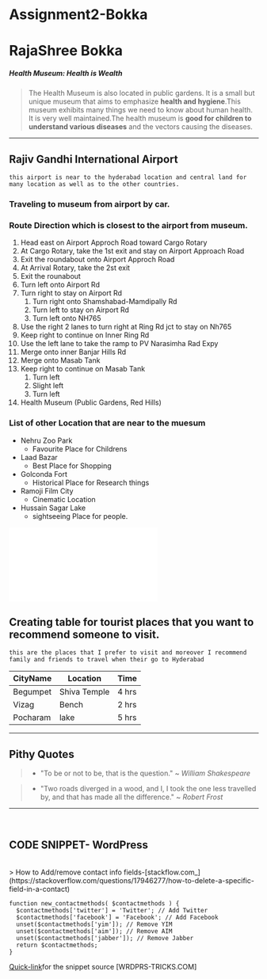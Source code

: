 # Assignment2-Bokka
# RajaShree Bokka
##### Health Museum: Health is Wealth
> The Health Museum is also located in public gardens. It is a small but unique museum that aims to   emphasize __health and hygiene__.This museum exhibits many things we need to know about human health. It is very well maintained.The health museum is **good for children to understand various diseases** and the vectors causing the diseases.
**** 
## Rajiv Gandhi International Airport
    this airport is near to the hyderabad location and central land for many location as well as to the other countries.

### Traveling to museum from airport by car.

### Route Direction  which is closest to the airport from museum.


1.  Head east on Airport Approch Road toward Cargo Rotary
2. At Cargo Rotary, take the 1st exit and stay on Airport Approach Road
3.  Exit the roundabout onto Airport Approch Road
4.  At Arrival Rotary, take the 2st exit
5.  Exit the rounabout
6.  Turn left onto Airport Rd
7.  Turn right to stay on Airport Rd  
    1. Turn right onto Shamshabad-Mamdipally Rd
    2. Turn left to stay on Airport Rd
    3. Turn left onto NH765
8. Use the right 2 lanes to turn right at Ring Rd jct to stay on Nh765
9. Keep right to continue on Inner Ring Rd
10. Use the left lane to take the ramp to PV Narasimha Rad Expy
11. Merge onto inner Banjar Hills Rd
12. Merge onto Masab Tank
13. Keep right to continue on Masab Tank
    1. Turn left
    2. Slight left
    3. Turn left
14. Health Museum (Public Gardens, Red Hills)

### List of other Location that are near to the muesum
* Nehru Zoo Park
    * Favourite Place for Childrens
* Laad Bazar 
    * Best Place for Shopping 
* Golconda Fort
    * Historical Place for Research things
* Ramoji Film City
    * Cinematic Location
* Hussain Sagar Lake
    * sightseeing Place for people.

![AboutMyself](AboutMe.md)

## Creating table for tourist places that you want to recommend someone to visit.
    this are the places that I prefer to visit and moreover I recommend family and friends to travel when their go to Hyderabad
|CityName|Location|Time|
|---     |----    |--- |
|Begumpet|Shiva Temple| 4 hrs|
|Vizag   | Bench      | 2 hrs|
|Pocharam| lake       | 5 hrs|    
 
 ----
 ## Pithy Quotes

 > * "To be or not to be, that is the question." ~ *William Shakespeare*

 > * "Two roads diverged in a wood, and I, I took the one less travelled by, and that has made all the difference." ~ *Robert Frost*
 <hr>
 <br>

 ## CODE SNIPPET- WordPress

 <br>
 > How to Add/remove contact info fields-[stackflow.com_](https://stackoverflow.com/questions/17946277/how-to-delete-a-specific-field-in-a-contact)

 <br>

 ~~~
 function new_contactmethods( $contactmethods ) {
   $contactmethods['twitter'] = 'Twitter'; // Add Twitter
   $contactmethods['facebook'] = 'Facebook'; // Add Facebook
   unset($contactmethods['yim']); // Remove YIM
   unset($contactmethods['aim']); // Remove AIM
   unset($contactmethods['jabber']); // Remove Jabber
   return $contactmethods;
}
~~~
[Quick-link](https://css-tricks.com/snippets/wordpress/addremove-contact-info-fields/)for the snippet source [WRDPRS-TRICKS.COM]







 
 





